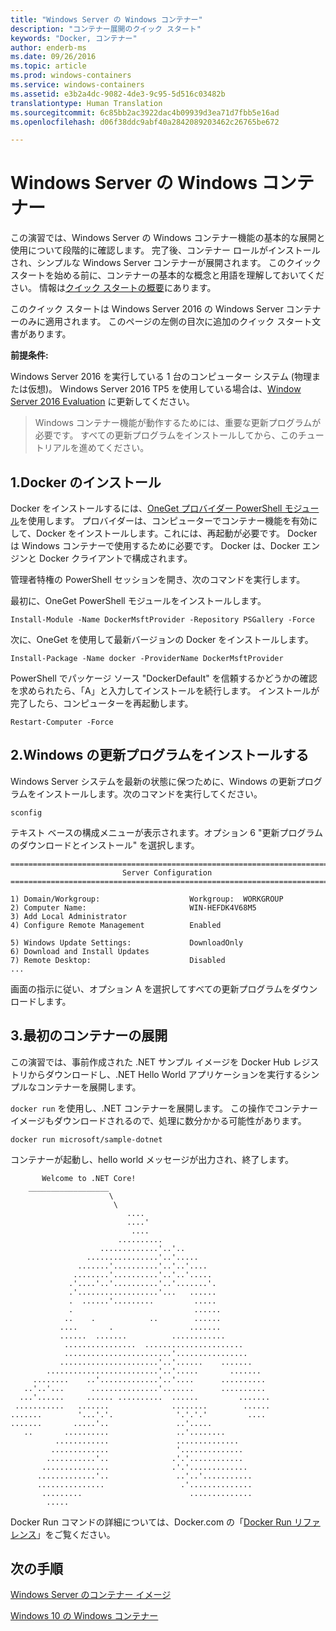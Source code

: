 ```yaml
---
title: "Windows Server の Windows コンテナー"
description: "コンテナー展開のクイック スタート"
keywords: "Docker, コンテナー"
author: enderb-ms
ms.date: 09/26/2016
ms.topic: article
ms.prod: windows-containers
ms.service: windows-containers
ms.assetid: e3b2a4dc-9082-4de3-9c95-5d516c03482b
translationtype: Human Translation
ms.sourcegitcommit: 6c85bb2ac3922dac4b09939d3ea71d7fbb5e16ad
ms.openlocfilehash: d06f38ddc9abf40a2842089203462c26765be672

---
```


# Windows Server の Windows コンテナー

この演習では、Windows Server の Windows コンテナー機能の基本的な展開と使用について段階的に確認します。 完了後、コンテナー ロールがインストールされ、シンプルな Windows Server コンテナーが展開されます。 このクイック スタートを始める前に、コンテナーの基本的な概念と用語を理解しておいてください。 情報は[クイック スタートの概要](./quick_start.md)にあります。

このクイック スタートは Windows Server 2016 の Windows Server コンテナーのみに適用されます。 このページの左側の目次に追加のクイック スタート文書があります。

**前提条件:**

Windows Server 2016 を実行している 1 台のコンピューター システム (物理または仮想)。 Windows Server 2016 TP5 を使用している場合は、[Window Server 2016 Evaluation](https://www.microsoft.com/en-us/evalcenter/evaluate-windows-server-2016 ) に更新してください。 

> Windows コンテナー機能が動作するためには、重要な更新プログラムが必要です。 すべての更新プログラムをインストールしてから、このチュートリアルを進めてください。

## 1.Docker のインストール

Docker をインストールするには、[OneGet プロバイダー PowerShell モジュール](https://github.com/oneget/oneget)を使用します。 プロバイダーは、コンピューターでコンテナー機能を有効にして、Docker をインストールします。これには、再起動が必要です。 Docker は Windows コンテナーで使用するために必要です。 Docker は、Docker エンジンと Docker クライアントで構成されます。

管理者特権の PowerShell セッションを開き、次のコマンドを実行します。

最初に、OneGet PowerShell モジュールをインストールします。

```none
Install-Module -Name DockerMsftProvider -Repository PSGallery -Force
```

次に、OneGet を使用して最新バージョンの Docker をインストールします。
```none
Install-Package -Name docker -ProviderName DockerMsftProvider
```

PowerShell でパッケージ ソース "DockerDefault" を信頼するかどうかの確認を求められたら、「A」と入力してインストールを続行します。 インストールが完了したら、コンピューターを再起動します。

```none
Restart-Computer -Force
```

## 2.Windows の更新プログラムをインストールする

Windows Server システムを最新の状態に保つために、Windows の更新プログラムをインストールします。次のコマンドを実行してください。

```none
sconfig
```

テキスト ベースの構成メニューが表示されます。オプション 6 "更新プログラムのダウンロードとインストール" を選択します。

```none
===============================================================================
                         Server Configuration
===============================================================================

1) Domain/Workgroup:                    Workgroup:  WORKGROUP
2) Computer Name:                       WIN-HEFDK4V68M5
3) Add Local Administrator
4) Configure Remote Management          Enabled

5) Windows Update Settings:             DownloadOnly
6) Download and Install Updates
7) Remote Desktop:                      Disabled
...
```

画面の指示に従い、オプション A を選択してすべての更新プログラムをダウンロードします。

## 3.最初のコンテナーの展開

この演習では、事前作成された .NET サンプル イメージを Docker Hub レジストリからダウンロードし、.NET Hello World アプリケーションを実行するシンプルなコンテナーを展開します。  

`docker run` を使用し、.NET コンテナーを展開します。 この操作でコンテナー イメージもダウンロードされるので、処理に数分かかる可能性があります。

```none
docker run microsoft/sample-dotnet
```

コンテナーが起動し、hello world メッセージが出力され、終了します。

```none
       Welcome to .NET Core!
    __________________
                      \
                       \
                          ....
                          ....'
                           ....
                        ..........
                    .............'..'..
                 ................'..'.....
               .......'..........'..'..'....
              ........'..........'..'..'.....
             .'....'..'..........'..'.......'.
             .'..................'...   ......
             .  ......'.........         .....
             .                           ......
            ..    .            ..        ......
           ....       .                 .......
           ......  .......          ............
            ................  ......................
            ........................'................
           ......................'..'......    .......
        .........................'..'.....       .......
     ........    ..'.............'..'....      ..........
   ..'..'...      ...............'.......      ..........
  ...'......     ...... ..........  ......         .......
 ...........   .......              ........        ......
.......        '...'.'.              '.'.'.'         ....
.......       .....'..               ..'.....
   ..       ..........               ..'........
          ............               ..............
         .............               '..............
        ...........'..              .'.'............
       ...............              .'.'.............
      .............'..               ..'..'...........
      ...............                 .'..............
       .........                        ..............
        .....
```

Docker Run コマンドの詳細については、Docker.com の「[Docker Run リファレンス]( https://docs.docker.com/engine/reference/run/)」をご覧ください。

## 次の手順

[Windows Server のコンテナー イメージ](./quick_start_images.md)

[Windows 10 の Windows コンテナー](./quick_start_windows_10.md)



<!--HONumber=Oct16_HO4-->


